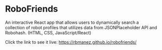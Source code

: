 # RoboFriends

An interactive React app that allows users to dynamically search a collection of robot profiles that utilizes data from JSONPlaceholder API and Robohash. (HTML, CSS, JavaScript/React)

Click the link to see it live: https://rbmanez.github.io/robofriends/
